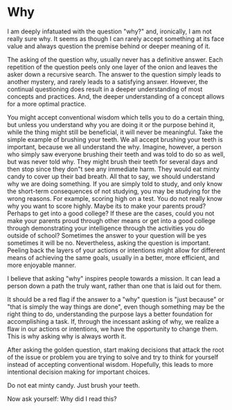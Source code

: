 # Why

I am deeply infatuated with the question "why?" and, ironically, I am not really sure why. It seems as though I can rarely accept something at its face value and always question the premise behind or deeper meaning of it.

The asking of the question why, usually never has a definitive answer. Each repetition of the question peels only one layer of the onion and leaves the asker down a recursive search. The answer to the question simply leads to another mystery, and rarely leads to a satisfying answer. However, the continual questioning does result in a deeper understanding of most concepts and practices. And, the deeper understanding of a concept allows for a more optimal practice.

You might accept conventional wisdom which tells you to do a certain thing, but unless you understand why you are doing it or the purpose behind it, while the thing might still be beneficial, it will never be meaningful. Take the simple example of brushing your teeth. We all accept brushing your teeth is important, because we all understand the why. Imagine, however, a person who simply saw everyone brushing their teeth and was told to do so as well, but was never told why. They might brush their teeth for several days and then stop since they don"t see any immediate harm. They would eat minty candy to cover up their bad breath. All that to say, we should understand why we are doing something. If you are simply told to study, and only know the short-term consequences of not studying, you may be studying for the wrong reasons. For example, scoring high on a test. You do not really know why you want to score highly. Maybe its to make your parents proud? Perhaps to get into a good college? If these are the cases, could you not make your parents proud through other means or get into a good college through demonstrating your intelligence through the activities you do outside of school? Sometimes the answer to your question will be yes sometimes it will be no. Nevertheless, asking the question is important.  Peeling back the layers of your actions or intentions might allow for different means of achieving the same goals, usually in a better, more efficient, and more enjoyable manner.

I believe that asking "why" inspires people towards a mission. It can lead a person down a path the truly want, rather than one that is laid out for them.

It should be a red flag if the answer to a "why" question is "just because" or "that is simply the way things are done", even though something may be the right thing to do, understanding the purpose lays a better foundation for accomplishing a task. If, through the incessant asking of why, we realize a flaw in our actions or intentions, we have the opportunity to change them. This is why asking why is always worth it.

After asking the golden question, start making decisions that attack the root of the issue or problem you are trying to solve and try to think for yourself instead of accepting conventional wisdom. Hopefully, this leads to more intentional decision making for important choices.

Do not eat minty candy. Just brush your teeth.

Now ask yourself: Why did I read this?
